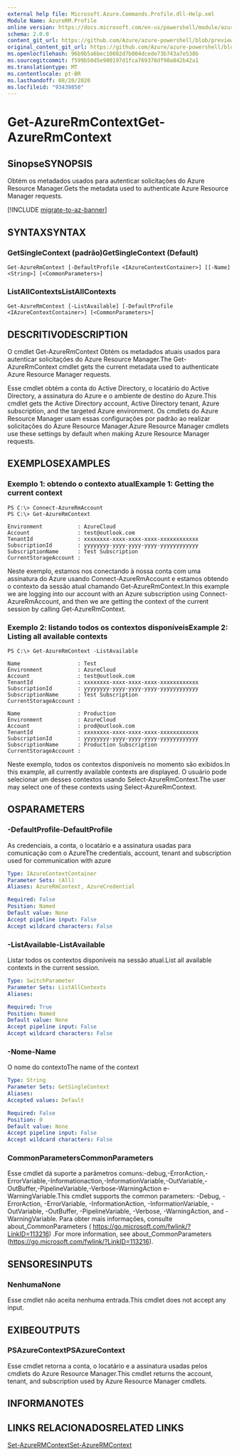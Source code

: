 ```yaml
---
external help file: Microsoft.Azure.Commands.Profile.dll-Help.xml
Module Name: AzureRM.Profile
online version: https://docs.microsoft.com/en-us/powershell/module/azurerm.profile/get-azurermcontext
schema: 2.0.0
content_git_url: https://github.com/Azure/azure-powershell/blob/preview/src/ResourceManager/Profile/Commands.Profile/help/Get-AzureRmContext.md
original_content_git_url: https://github.com/Azure/azure-powershell/blob/preview/src/ResourceManager/Profile/Commands.Profile/help/Get-AzureRmContext.md
ms.openlocfilehash: 96b9b5a6bec10082d7b004dcede73b743a7e538b
ms.sourcegitcommit: f599b50d5e980197d1fca769378df90a842b42a1
ms.translationtype: MT
ms.contentlocale: pt-BR
ms.lasthandoff: 08/20/2020
ms.locfileid: "93439850"
---
```

# <span data-ttu-id="e4391-101">Get-AzureRmContext</span><span class="sxs-lookup"><span data-stu-id="e4391-101">Get-AzureRmContext</span></span>

## <span data-ttu-id="e4391-102">Sinopse</span><span class="sxs-lookup"><span data-stu-id="e4391-102">SYNOPSIS</span></span>
<span data-ttu-id="e4391-103">Obtém os metadados usados para autenticar solicitações do Azure Resource Manager.</span><span class="sxs-lookup"><span data-stu-id="e4391-103">Gets the metadata used to authenticate Azure Resource Manager requests.</span></span>

[!INCLUDE [migrate-to-az-banner](../../includes/migrate-to-az-banner.md)]

## <span data-ttu-id="e4391-104">SYNTAX</span><span class="sxs-lookup"><span data-stu-id="e4391-104">SYNTAX</span></span>

### <span data-ttu-id="e4391-105">GetSingleContext (padrão)</span><span class="sxs-lookup"><span data-stu-id="e4391-105">GetSingleContext (Default)</span></span>
```
Get-AzureRmContext [-DefaultProfile <IAzureContextContainer>] [[-Name] <String>] [<CommonParameters>]
```

### <span data-ttu-id="e4391-106">ListAllContexts</span><span class="sxs-lookup"><span data-stu-id="e4391-106">ListAllContexts</span></span>
```
Get-AzureRmContext [-ListAvailable] [-DefaultProfile <IAzureContextContainer>] [<CommonParameters>]
```

## <span data-ttu-id="e4391-107">DESCRITIVO</span><span class="sxs-lookup"><span data-stu-id="e4391-107">DESCRIPTION</span></span>
<span data-ttu-id="e4391-108">O cmdlet Get-AzureRmContext Obtém os metadados atuais usados para autenticar solicitações do Azure Resource Manager.</span><span class="sxs-lookup"><span data-stu-id="e4391-108">The Get-AzureRmContext cmdlet gets the current metadata used to authenticate Azure Resource Manager requests.</span></span>

<span data-ttu-id="e4391-109">Esse cmdlet obtém a conta do Active Directory, o locatário do Active Directory, a assinatura do Azure e o ambiente de destino do Azure.</span><span class="sxs-lookup"><span data-stu-id="e4391-109">This cmdlet gets the Active Directory account, Active Directory tenant, Azure subscription, and the targeted Azure environment.</span></span>
<span data-ttu-id="e4391-110">Os cmdlets do Azure Resource Manager usam essas configurações por padrão ao realizar solicitações do Azure Resource Manager.</span><span class="sxs-lookup"><span data-stu-id="e4391-110">Azure Resource Manager cmdlets use these settings by default when making Azure Resource Manager requests.</span></span>

## <span data-ttu-id="e4391-111">EXEMPLOS</span><span class="sxs-lookup"><span data-stu-id="e4391-111">EXAMPLES</span></span>

### <span data-ttu-id="e4391-112">Exemplo 1: obtendo o contexto atual</span><span class="sxs-lookup"><span data-stu-id="e4391-112">Example 1: Getting the current context</span></span>
```
PS C:\> Connect-AzureRmAccount
PS C:\> Get-AzureRmContext

Environment           : AzureCloud
Account               : test@outlook.com
TenantId              : xxxxxxxx-xxxx-xxxx-xxxx-xxxxxxxxxxxx
SubscriptionId        : yyyyyyyy-yyyy-yyyy-yyyy-yyyyyyyyyyyy
SubscriptionName      : Test Subscription
CurrentStorageAccount :
```

<span data-ttu-id="e4391-113">Neste exemplo, estamos nos conectando à nossa conta com uma assinatura do Azure usando Connect-AzureRmAccount e estamos obtendo o contexto da sessão atual chamando Get-AzureRmContext.</span><span class="sxs-lookup"><span data-stu-id="e4391-113">In this example we are logging into our account with an Azure subscription using Connect-AzureRmAccount, and then we are getting the context of the current session by calling Get-AzureRmContext.</span></span>

### <span data-ttu-id="e4391-114">Exemplo 2: listando todos os contextos disponíveis</span><span class="sxs-lookup"><span data-stu-id="e4391-114">Example 2: Listing all available contexts</span></span>
```
PS C:\> Get-AzureRmContext -ListAvailable

Name                  : Test
Environment           : AzureCloud
Account               : test@outlook.com
TenantId              : xxxxxxxx-xxxx-xxxx-xxxx-xxxxxxxxxxxx
SubscriptionId        : yyyyyyyy-yyyy-yyyy-yyyy-yyyyyyyyyyyy
SubscriptionName      : Test Subscription
CurrentStorageAccount :

Name                  : Production
Environment           : AzureCloud
Account               : prod@outlook.com
TenantId              : xxxxxxxx-xxxx-xxxx-xxxx-xxxxxxxxxxxx
SubscriptionId        : yyyyyyyy-yyyy-yyyy-yyyy-yyyyyyyyyyyy
SubscriptionName      : Production Subscription
CurrentStorageAccount :
```

<span data-ttu-id="e4391-115">Neste exemplo, todos os contextos disponíveis no momento são exibidos.</span><span class="sxs-lookup"><span data-stu-id="e4391-115">In this example, all currently available contexts are displayed.</span></span>  <span data-ttu-id="e4391-116">O usuário pode selecionar um desses contextos usando Select-AzureRmContext.</span><span class="sxs-lookup"><span data-stu-id="e4391-116">The user may select one of these contexts using Select-AzureRmContext.</span></span>

## <span data-ttu-id="e4391-117">OS</span><span class="sxs-lookup"><span data-stu-id="e4391-117">PARAMETERS</span></span>

### <span data-ttu-id="e4391-118">-DefaultProfile</span><span class="sxs-lookup"><span data-stu-id="e4391-118">-DefaultProfile</span></span>
<span data-ttu-id="e4391-119">As credenciais, a conta, o locatário e a assinatura usadas para comunicação com o Azure</span><span class="sxs-lookup"><span data-stu-id="e4391-119">The credentials, account, tenant and subscription used for communication with azure</span></span>

```yaml
Type: IAzureContextContainer
Parameter Sets: (All)
Aliases: AzureRmContext, AzureCredential

Required: False
Position: Named
Default value: None
Accept pipeline input: False
Accept wildcard characters: False
```

### <span data-ttu-id="e4391-120">-ListAvailable</span><span class="sxs-lookup"><span data-stu-id="e4391-120">-ListAvailable</span></span>
<span data-ttu-id="e4391-121">Listar todos os contextos disponíveis na sessão atual.</span><span class="sxs-lookup"><span data-stu-id="e4391-121">List all available contexts in the current session.</span></span>

```yaml
Type: SwitchParameter
Parameter Sets: ListAllContexts
Aliases: 

Required: True
Position: Named
Default value: None
Accept pipeline input: False
Accept wildcard characters: False
```

### <span data-ttu-id="e4391-122">-Nome</span><span class="sxs-lookup"><span data-stu-id="e4391-122">-Name</span></span>
<span data-ttu-id="e4391-123">O nome do contexto</span><span class="sxs-lookup"><span data-stu-id="e4391-123">The name of the context</span></span>

```yaml
Type: String
Parameter Sets: GetSingleContext
Aliases: 
Accepted values: Default

Required: False
Position: 0
Default value: None
Accept pipeline input: False
Accept wildcard characters: False
```

### <span data-ttu-id="e4391-124">CommonParameters</span><span class="sxs-lookup"><span data-stu-id="e4391-124">CommonParameters</span></span>
<span data-ttu-id="e4391-125">Esse cmdlet dá suporte a parâmetros comuns:-debug,-ErrorAction,-ErrorVariable,-Informationaction,-InformationVariable,-OutVariable,-OutBuffer,-PipelineVariable,-Verbose-WarningAction e-WarningVariable.</span><span class="sxs-lookup"><span data-stu-id="e4391-125">This cmdlet supports the common parameters: -Debug, -ErrorAction, -ErrorVariable, -InformationAction, -InformationVariable, -OutVariable, -OutBuffer, -PipelineVariable, -Verbose, -WarningAction, and -WarningVariable.</span></span> <span data-ttu-id="e4391-126">Para obter mais informações, consulte about_CommonParameters ( https://go.microsoft.com/fwlink/?LinkID=113216) .</span><span class="sxs-lookup"><span data-stu-id="e4391-126">For more information, see about_CommonParameters (https://go.microsoft.com/fwlink/?LinkID=113216).</span></span>

## <span data-ttu-id="e4391-127">SENSORES</span><span class="sxs-lookup"><span data-stu-id="e4391-127">INPUTS</span></span>

### <span data-ttu-id="e4391-128">Nenhuma</span><span class="sxs-lookup"><span data-stu-id="e4391-128">None</span></span>
<span data-ttu-id="e4391-129">Esse cmdlet não aceita nenhuma entrada.</span><span class="sxs-lookup"><span data-stu-id="e4391-129">This cmdlet does not accept any input.</span></span>

## <span data-ttu-id="e4391-130">EXIBE</span><span class="sxs-lookup"><span data-stu-id="e4391-130">OUTPUTS</span></span>

### <span data-ttu-id="e4391-131">PSAzureContext</span><span class="sxs-lookup"><span data-stu-id="e4391-131">PSAzureContext</span></span>
<span data-ttu-id="e4391-132">Esse cmdlet retorna a conta, o locatário e a assinatura usadas pelos cmdlets do Azure Resource Manager.</span><span class="sxs-lookup"><span data-stu-id="e4391-132">This cmdlet returns the account, tenant, and subscription used by Azure Resource Manager cmdlets.</span></span>

## <span data-ttu-id="e4391-133">INFORMA</span><span class="sxs-lookup"><span data-stu-id="e4391-133">NOTES</span></span>

## <span data-ttu-id="e4391-134">LINKS RELACIONADOS</span><span class="sxs-lookup"><span data-stu-id="e4391-134">RELATED LINKS</span></span>

[<span data-ttu-id="e4391-135">Set-AzureRMContext</span><span class="sxs-lookup"><span data-stu-id="e4391-135">Set-AzureRMContext</span></span>](./Set-AzureRMContext.md)

